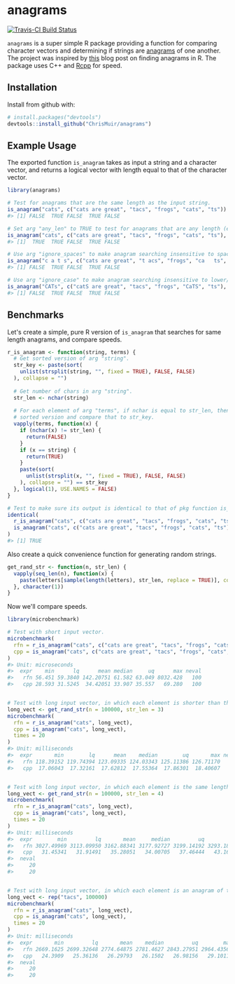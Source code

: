 
<!-- README.md is generated from README.Rmd. Please edit that file -->
anagrams
========

[![Travis-CI Build Status](https://travis-ci.org/ChrisMuir/anagrams.svg?branch=master)](https://travis-ci.org/ChrisMuir/anagrams)

`anagrams` is a super simple R package providing a function for comparing character vectors and determining if strings are [anagrams](https://en.wikipedia.org/wiki/Anagram) of one another. The project was inspired by [this](http://www.programmingr.com/content/simple-anagram-finder-using-r/) blog post on finding anagrams in R. The package uses C++ and [Rcpp](https://CRAN.R-project.org/package=Rcpp) for speed.

Installation
------------

Install from github with:

``` r
# install.packages("devtools")
devtools::install_github("ChrisMuir/anagrams")
```

Example Usage
-------------

The exported function `is_anagram` takes as input a string and a character vector, and returns a logical vector with length equal to that of the character vector.

``` r
library(anagrams)

# Test for anagrams that are the same length as the input string.
is_anagram("cats", c("cats are great", "tacs", "frogs", "cats", "ts"))
#> [1] FALSE  TRUE FALSE  TRUE FALSE

# Set arg "any_len" to TRUE to test for anagrams that are any length (either same length or sub-string).
is_anagram("cats", c("cats are great", "tacs", "frogs", "cats", "ts"), any_len = TRUE)
#> [1]  TRUE  TRUE FALSE  TRUE FALSE

# Use arg "ignore_spaces" to make anagram searching insensitive to spaces.
is_anagram("c a t s", c("cats are great", "t acs", "frogs", "ca   ts", "ts"), ignore_spaces = TRUE)
#> [1] FALSE  TRUE FALSE  TRUE FALSE

# Use arg "ignore_case" to make anagram searching insensitive to lower/upper case.
is_anagram("CATs", c("catS are great", "tacs", "frogs", "CaTS", "ts"), ignore_case = TRUE)
#> [1] FALSE  TRUE FALSE  TRUE FALSE
```

Benchmarks
----------

Let's create a simple, pure R version of `is_anagram` that searches for same length anagrams, and compare speeds.

``` r
r_is_anagram <- function(string, terms) {
  # Get sorted version of arg "string".
  str_key <- paste(sort(
    unlist(strsplit(string, "", fixed = TRUE), FALSE, FALSE)
  ), collapse = "")
  
  # Get number of chars in arg "string".
  str_len <- nchar(string)
  
  # For each element of arg "terms", if nchar is equal to str_len, then get
  # sorted version and compare that to str_key.
  vapply(terms, function(x) {
    if (nchar(x) != str_len) {
      return(FALSE)
    }
    if (x == string) {
      return(TRUE)
    }
    paste(sort(
      unlist(strsplit(x, "", fixed = TRUE), FALSE, FALSE)
    ), collapse = "") == str_key
  }, logical(1), USE.NAMES = FALSE)
}

# Test to make sure its output is identical to that of pkg function is_anagram.
identical(
  r_is_anagram("cats", c("cats are great", "tacs", "frogs", "cats", "ts")), 
  is_anagram("cats", c("cats are great", "tacs", "frogs", "cats", "ts"))
)
#> [1] TRUE
```

Also create a quick convenience function for generating random strings.

``` r
get_rand_str <- function(n, str_len) {
  vapply(seq_len(n), function(x) {
    paste(letters[sample(length(letters), str_len, replace = TRUE)], collapse = "")
  }, character(1))
}
```

Now we'll compare speeds.

``` r
library(microbenchmark)

# Test with short input vector.
microbenchmark(
  rfn = r_is_anagram("cats", c("cats are great", "tacs", "frogs", "cats", "ts")), 
  cpp = is_anagram("cats", c("cats are great", "tacs", "frogs", "cats", "ts"))
)
#> Unit: microseconds
#>  expr    min      lq      mean median     uq      max neval
#>   rfn 56.451 59.3840 142.20751 61.582 63.049 8032.428   100
#>   cpp 28.593 31.5245  34.42051 33.907 35.557   69.280   100


# Test with long input vector, in which each element is shorter than the input string.
long_vect <- get_rand_str(n = 100000, str_len = 3)
microbenchmark(
  rfn = r_is_anagram("cats", long_vect), 
  cpp = is_anagram("cats", long_vect), 
  times = 20
)
#> Unit: milliseconds
#>  expr       min        lq      mean    median        uq       max neval
#>   rfn 118.39152 119.74394 123.09335 124.03343 125.11386 126.71170    20
#>   cpp  17.06043  17.32161  17.62812  17.55364  17.86301  18.40607    20


# Test with long input vector, in which each element is the same length as the input string.
long_vect <- get_rand_str(n = 100000, str_len = 4)
microbenchmark(
  rfn = r_is_anagram("cats", long_vect), 
  cpp = is_anagram("cats", long_vect), 
  times = 20
)
#> Unit: milliseconds
#>  expr        min         lq       mean     median         uq        max
#>   rfn 3027.49969 3113.09950 3162.88341 3177.92727 3199.14192 3293.18012
#>   cpp   31.45341   31.91491   35.28051   34.00705   37.46444   43.16866
#>  neval
#>     20
#>     20


# Test with long input vector, in which each element is an anagram of the input string.
long_vect <- rep("tacs", 100000)
microbenchmark(
  rfn = r_is_anagram("cats", long_vect), 
  cpp = is_anagram("cats", long_vect), 
  times = 20
)
#> Unit: milliseconds
#>  expr       min         lq       mean    median         uq        max
#>   rfn 2669.1625 2699.32648 2774.64875 2781.4627 2843.27951 2964.43563
#>   cpp   24.3909   25.36136   26.29793   26.1502   26.98156   29.10119
#>  neval
#>     20
#>     20
```
